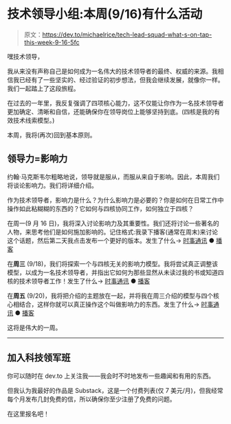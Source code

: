 # 技术领导小组:本周(9/16)有什么活动

> 原文：<https://dev.to/michaelrice/tech-lead-squad-what-s-on-tap-this-week-9-16-5fc>

嘿技术领导，

我从来没有声称自己是如何成为一名伟大的技术领导者的最终、权威的来源。我相信我已经有了一些坚实的、经过验证的初步想法，但我会继续发展，就像你一样。我们一起踏上了这段旅程。

在过去的一年里，我反复强调了四项核心能力，这不仅能让你作为一名技术领导者更加确定、清晰和自信，还能确保你在领导岗位上能够坚持到底。(四核是我的有效技术线索模型。)

本周，我将(再次)回到基本原则。

## 领导力=影响力

约翰·马克斯韦尔粗略地说，领导就是服从，而服从来自于影响。因此，本周我们将谈论影响力。我们将详细介绍。

作为技术领导者，影响力是什么？为什么影响力是必要的？你是如何在日常工作中操作如此粘糊糊的东西的？它如何与四核协同工作，如何独立于四核？

在周一(9 月 16 日)，我将深入讨论影响力及其重要性。我们还将讨论一些著名的人物，来思考他们是如何施加影响的。记住格式:我录下播客(通常在周末)来讨论这个话题，然后第二天我点击发布一个更好的版本。发生了什么→ [时事通讯](https://michaelrice.substack.com/p/what-is-influence-as-a-tech-lead) ● [播客](https://anchor.fm/techleadcoaching/episodes/No--54---Influence-as-a-tech-lead---new-week--new-topic-e5d4lp)

在**周三** (9/18)，我们将探索一个与四核无关的影响力模型。我将尝试真正调整该模型，以成为一名技术领导者，并指出它如何为那些显然从未读过我的书或知道四核的技术领导者工作！发生了什么→ [时事通讯](https://michaelrice.substack.com/p/george-crushes-your-tech-lead-influence) ● [播客](https://anchor.fm/techleadcoaching/episodes/No--55---Six-proven-influence-techniques--applied-to-the-tech-lead-role-e5e3aj)

在**周五** (9/20)，我将把介绍的主题放在一起，并将我在周三介绍的模型与四个核心相结合，这样你就可以真正操作这个叫做影响力的东西。发生了什么→ [时事通讯](https://michaelrice.substack.com/p/you-yes-you-can-influence-no-56) ● [播客](https://anchor.fm/techleadcoaching/episodes/No--56---Practical-tech-lead-influence---lets-wrap-it-up-e5f66e)

这将是伟大的一周。

* * *

## 加入科技领军班

你可以随时在 dev.to 上关注我——我会时不时地发布一些趣闻和有用的东西。

但我认为我最好的作品是 Substack，这是一个付费列表(仅 7 美元/月)，但我经常每个月发布几封免费的信，所以确保你至少注册了免费的问题。

在这里报名吧！